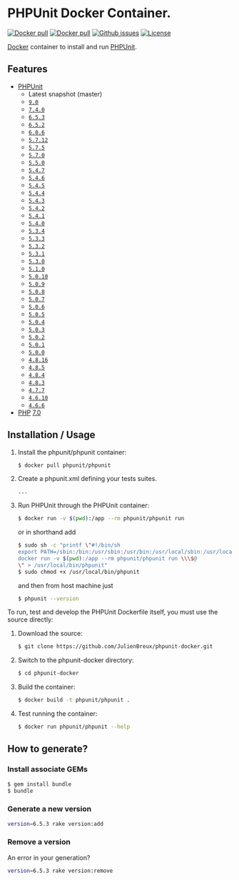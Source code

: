 # PHPUnit Docker Container.

[![Docker pull](https://img.shields.io/docker/pulls/phpunit/phpunit.svg)](https://hub.docker.com/r/phpunit/phpunit/) [![Docker pull](https://img.shields.io/docker/stars/phpunit/phpunit.svg)](https://hub.docker.com/r/phpunit/phpunit/) [![Github issues](https://img.shields.io/github/issues/JulienBreux/phpunit-docker.svg)](https://github.com/JulienBreux/phpunit-docker/issues) [![License](https://img.shields.io/github/license/JulienBreux/phpunit-docker.svg)](https://github.com/JulienBreux/phpunit-docker/blob/master/LICENSE)


[Docker](https://www.docker.com) container to install and run [PHPUnit](https://www.phpunit.de/).

## Features

* [PHPUnit](https://www.phpunit.de/)
  * Latest snapshot (master)
  * [`9.0`](https://phpunit.de/announcements/phpunit-9.html)
  * [`7.4.0`](https://github.com/sebastianbergmann/phpunit/blob/7.4/ChangeLog-7.4.md)
  * [`6.5.3`](https://github.com/sebastianbergmann/phpunit/blob/6.5/ChangeLog-6.5.md)
  * [`6.5.2`](https://github.com/sebastianbergmann/phpunit/blob/6.5/ChangeLog-6.5.md)
  * [`6.0.6`](https://github.com/sebastianbergmann/phpunit/blob/6.0/ChangeLog-6.0.md)
  * [`5.7.12`](https://github.com/sebastianbergmann/phpunit/blob/5.7/ChangeLog-5.7.md)
  * [`5.7.5`](https://github.com/sebastianbergmann/phpunit/blob/5.7/ChangeLog-5.7.md)
  * [`5.7.0`](https://github.com/sebastianbergmann/phpunit/blob/5.7/ChangeLog-5.7.md)
  * [`5.5.0`](https://github.com/sebastianbergmann/phpunit/blob/5.5/ChangeLog-5.5.md)
  * [`5.4.7`](https://github.com/sebastianbergmann/phpunit/blob/5.4/ChangeLog-5.4.md)
  * [`5.4.6`](https://github.com/sebastianbergmann/phpunit/blob/5.4/ChangeLog-5.4.md)
  * [`5.4.5`](https://github.com/sebastianbergmann/phpunit/blob/5.4/ChangeLog-5.4.md)
  * [`5.4.4`](https://github.com/sebastianbergmann/phpunit/blob/5.4/ChangeLog-5.4.md)
  * [`5.4.3`](https://github.com/sebastianbergmann/phpunit/blob/5.4/ChangeLog-5.4.md)
  * [`5.4.2`](https://github.com/sebastianbergmann/phpunit/blob/5.4/ChangeLog-5.4.md)
  * [`5.4.1`](https://github.com/sebastianbergmann/phpunit/blob/5.4/ChangeLog-5.4.md)
  * [`5.4.0`](https://github.com/sebastianbergmann/phpunit/blob/5.4/ChangeLog-5.4.md)
  * [`5.3.4`](https://github.com/sebastianbergmann/phpunit/blob/5.3/ChangeLog-5.3.md)
  * [`5.3.3`](https://github.com/sebastianbergmann/phpunit/blob/5.3/ChangeLog-5.3.md)
  * [`5.3.2`](https://github.com/sebastianbergmann/phpunit/blob/5.3/ChangeLog-5.3.md)
  * [`5.3.1`](https://github.com/sebastianbergmann/phpunit/blob/5.3/ChangeLog-5.3.md)
  * [`5.3.0`](https://github.com/sebastianbergmann/phpunit/blob/5.3/ChangeLog-5.3.md)
  * [`5.1.0`](https://github.com/sebastianbergmann/phpunit/blob/5.1/ChangeLog-5.1.md)
  * [`5.0.10`](https://github.com/sebastianbergmann/phpunit/blob/5.0/ChangeLog-5.0.md)
  * [`5.0.9`](https://github.com/sebastianbergmann/phpunit/blob/5.0/ChangeLog-5.0.md)
  * [`5.0.8`](https://github.com/sebastianbergmann/phpunit/blob/5.0/ChangeLog-5.0.md)
  * [`5.0.7`](https://github.com/sebastianbergmann/phpunit/blob/5.0/ChangeLog-5.0.md)
  * [`5.0.6`](https://github.com/sebastianbergmann/phpunit/blob/5.0/ChangeLog-5.0.md)
  * [`5.0.5`](https://github.com/sebastianbergmann/phpunit/blob/5.0/ChangeLog-5.0.md)
  * [`5.0.4`](https://github.com/sebastianbergmann/phpunit/blob/5.0/ChangeLog-5.0.md)
  * [`5.0.3`](https://github.com/sebastianbergmann/phpunit/blob/5.0/ChangeLog-5.0.md)
  * [`5.0.2`](https://github.com/sebastianbergmann/phpunit/blob/5.0/ChangeLog-5.0.md)
  * [`5.0.1`](https://github.com/sebastianbergmann/phpunit/blob/5.0/ChangeLog-5.0.md)
  * [`5.0.0`](https://github.com/sebastianbergmann/phpunit/blob/5.0/ChangeLog-5.0.md)
  * [`4.8.16`](https://github.com/sebastianbergmann/phpunit/blob/4.8/ChangeLog-4.8.md)
  * [`4.8.5`](https://github.com/sebastianbergmann/phpunit/blob/4.8/ChangeLog-4.8.md)
  * [`4.8.4`](https://github.com/sebastianbergmann/phpunit/blob/4.8/ChangeLog-4.8.md)
  * [`4.8.3`](https://github.com/sebastianbergmann/phpunit/blob/4.8/ChangeLog-4.8.md)
  * [`4.7.7`](https://github.com/sebastianbergmann/phpunit/blob/4.7/ChangeLog-4.7.md)
  * [`4.6.10`](https://github.com/sebastianbergmann/phpunit/blob/4.6/ChangeLog-4.6.md)
  * [`4.6.6`](https://github.com/sebastianbergmann/phpunit/blob/4.6/ChangeLog-4.6.md)
* [PHP](https://php.net) [7.0](https://php.net/ChangeLog-7.php)

## Installation / Usage

1. Install the phpunit/phpunit container:

    ``` sh
	$ docker pull phpunit/phpunit
	```

2. Create a phpunit.xml defining your tests suites.

    ``` xml
    ...
    ```

3. Run PHPUnit through the PHPUnit container:

    ``` sh
	$ docker run -v $(pwd):/app --rm phpunit/phpunit run
    ```
    or in shorthand add
    ``` sh
	$ sudo sh -c "printf \"#!/bin/sh
    export PATH=/sbin:/bin:/usr/sbin:/usr/bin:/usr/local/sbin:/usr/local/bin
    docker run -v $(pwd):/app --rm phpunit/phpunit run \\\$@
    \" > /usr/local/bin/phpunit"
	$ sudo chmod +x /usr/local/bin/phpunit
    ```
    and then from host machine just
    ``` sh
	$ phpunit --version
    ```

To run, test and develop the PHPUnit Dockerfile itself, you must use the source directly:

1. Download the source:

    ``` sh
	$ git clone https://github.com/JulienBreux/phpunit-docker.git
    ```

2. Switch to the phpunit-docker directory:

    ``` sh
	$ cd phpunit-docker
    ```

3. Build the container:

    ``` sh
	$ docker build -t phpunit/phpunit .
    ```

4. Test running the container:

    ``` sh
	$ docker run phpunit/phpunit --help
	```

## How to generate?

### Install associate GEMs

``` sh
$ gem install bundle
$ bundle
```

### Generate a new version

``` sh
version=6.5.3 rake version:add
```

### Remove a version

An error in your generation?

``` sh
version=6.5.3 rake version:remove
```
